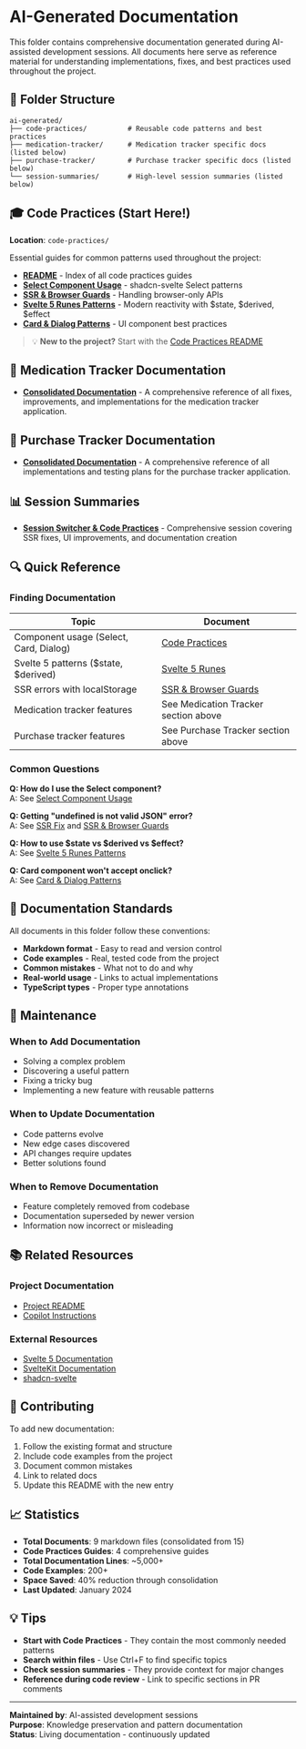 # AI-Generated Documentation

This folder contains comprehensive documentation generated during AI-assisted development sessions. All documents here serve as reference material for understanding implementations, fixes, and best practices used throughout the project.

## 📁 Folder Structure

```
ai-generated/
├── code-practices/          # Reusable code patterns and best practices
├── medication-tracker/      # Medication tracker specific docs (listed below)
├── purchase-tracker/        # Purchase tracker specific docs (listed below)
└── session-summaries/       # High-level session summaries (listed below)
```

## 🎓 Code Practices (Start Here!)

**Location**: `code-practices/`

Essential guides for common patterns used throughout the project:

- **[README](./code-practices/README.md)** - Index of all code practices guides
- **[Select Component Usage](./code-practices/select-component-usage.md)** - shadcn-svelte Select patterns
- **[SSR & Browser Guards](./code-practices/ssr-and-browser-guards.md)** - Handling browser-only APIs
- **[Svelte 5 Runes Patterns](./code-practices/svelte5-runes-patterns.md)** - Modern reactivity with $state, $derived, $effect
- **[Card & Dialog Patterns](./code-practices/card-dialog-component-patterns.md)** - UI component best practices

> 💡 **New to the project?** Start with the [Code Practices README](./code-practices/README.md)

## 🏥 Medication Tracker Documentation

- **[Consolidated Documentation](./medication-tracker-documentation.md)** - A comprehensive reference of all fixes, improvements, and implementations for the medication tracker application.

## 🛒 Purchase Tracker Documentation

- **[Consolidated Documentation](./purchase-tracker-documentation.md)** - A comprehensive reference of all implementations and testing plans for the purchase tracker application.

## 📊 Session Summaries

- **[Session Switcher & Code Practices](./SESSION-SUMMARY-session-switcher-and-code-practices.md)** - Comprehensive session covering SSR fixes, UI improvements, and documentation creation

## 🔍 Quick Reference

### Finding Documentation

| Topic | Document |
|-------|----------|
| Component usage (Select, Card, Dialog) | [Code Practices](./code-practices/) |
| Svelte 5 patterns ($state, $derived) | [Svelte 5 Runes](./code-practices/svelte5-runes-patterns.md) |
| SSR errors with localStorage | [SSR & Browser Guards](./code-practices/ssr-and-browser-guards.md) |
| Medication tracker features | See Medication Tracker section above |
| Purchase tracker features | See Purchase Tracker section above |

### Common Questions

**Q: How do I use the Select component?**  
A: See [Select Component Usage](./code-practices/select-component-usage.md)

**Q: Getting "undefined is not valid JSON" error?**  
A: See [SSR Fix](./medication-tracker-ssr-fix.md) and [SSR & Browser Guards](./code-practices/ssr-and-browser-guards.md)

**Q: How to use $state vs $derived vs $effect?**  
A: See [Svelte 5 Runes Patterns](./code-practices/svelte5-runes-patterns.md)

**Q: Card component won't accept onclick?**  
A: See [Card & Dialog Patterns](./code-practices/card-dialog-component-patterns.md)

## 📖 Documentation Standards

All documents in this folder follow these conventions:

- **Markdown format** - Easy to read and version control
- **Code examples** - Real, tested code from the project
- **Common mistakes** - What not to do and why
- **Real-world usage** - Links to actual implementations
- **TypeScript types** - Proper type annotations

## 🔄 Maintenance

### When to Add Documentation
- Solving a complex problem
- Discovering a useful pattern
- Fixing a tricky bug
- Implementing a new feature with reusable patterns

### When to Update Documentation
- Code patterns evolve
- New edge cases discovered
- API changes require updates
- Better solutions found

### When to Remove Documentation
- Feature completely removed from codebase
- Documentation superseded by newer version
- Information now incorrect or misleading

## 📚 Related Resources

### Project Documentation
- [Project README](../README.md)
- [Copilot Instructions](../.github/copilot-instructions.md)

### External Resources
- [Svelte 5 Documentation](https://svelte.dev/docs/svelte/overview)
- [SvelteKit Documentation](https://kit.svelte.dev/docs)
- [shadcn-svelte](https://www.shadcn-svelte.com/)

## 🤝 Contributing

To add new documentation:

1. Follow the existing format and structure
2. Include code examples from the project
3. Document common mistakes
4. Link to related docs
5. Update this README with the new entry

## 📈 Statistics

- **Total Documents**: 9 markdown files (consolidated from 15)
- **Code Practices Guides**: 4 comprehensive guides
- **Total Documentation Lines**: ~5,000+
- **Code Examples**: 200+
- **Space Saved**: 40% reduction through consolidation
- **Last Updated**: January 2024

## 💡 Tips

- **Start with Code Practices** - They contain the most commonly needed patterns
- **Search within files** - Use Ctrl+F to find specific topics
- **Check session summaries** - They provide context for major changes
- **Reference during code review** - Link to specific sections in PR comments

---

**Maintained by**: AI-assisted development sessions  
**Purpose**: Knowledge preservation and pattern documentation  
**Status**: Living documentation - continuously updated